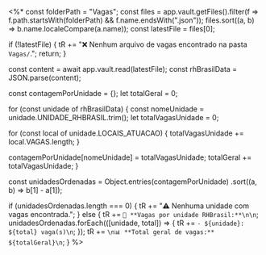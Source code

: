 <%*
const folderPath = "Vagas";
const files = app.vault.getFiles().filter(f => f.path.startsWith(folderPath) && f.name.endsWith(".json"));
files.sort((a, b) => b.name.localeCompare(a.name));
const latestFile = files[0];

if (!latestFile) {
  tR += "❌ Nenhum arquivo de vagas encontrado na pasta `Vagas/`.";
  return;
}

const content = await app.vault.read(latestFile);
const rhBrasilData = JSON.parse(content);

const contagemPorUnidade = {};
let totalGeral = 0;

for (const unidade of rhBrasilData) {
  const nomeUnidade = unidade.UNIDADE_RHBRASIL.trim();
  let totalVagasUnidade = 0;

  for (const local of unidade.LOCAIS_ATUACAO) {
    totalVagasUnidade += local.VAGAS.length;
  }

  contagemPorUnidade[nomeUnidade] = totalVagasUnidade;
  totalGeral += totalVagasUnidade;
}

const unidadesOrdenadas = Object.entries(contagemPorUnidade)
  .sort((a, b) => b[1] - a[1]);

if (unidadesOrdenadas.length === 0) {
  tR += "⚠️ Nenhuma unidade com vagas encontrada.";
} else {
  tR += `🏢 **Vagas por unidade RHBrasil:**\n\n`;
  unidadesOrdenadas.forEach(([unidade, total]) => {
    tR += `- ${unidade}: ${total} vaga(s)\n`;
  });
  tR += `\n📊 **Total geral de vagas:** ${totalGeral}\n`;
}
%>
